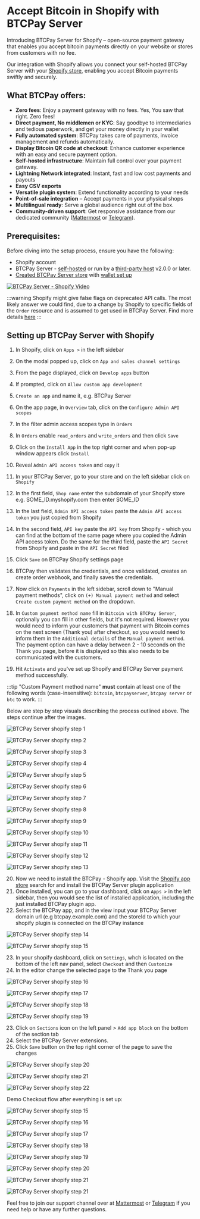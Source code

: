 # Accept Bitcoin in Shopify with BTCPay Server

Introducing BTCPay Server for Shopify – open-source payment gateway that enables you accept bitcoin payments directly on your website or stores from customers with no fee.

Our integration with Shopify allows you connect your self-hosted BTCPay Server with your [Shopify store](https://www.shopify.com/), enabling you accept Bitcoin payments swiftly and securely.


## What BTCPay offers:

- **Zero fees**: Enjoy a payment gateway with no fees. Yes, You saw that right. Zero fees!
- **Direct payment, No middlemen or KYC**: Say goodbye to intermediaries and tedious paperwork, and get your money directly in your wallet
- **Fully automated system**: BTCPay takes care of payments, invoice management and refunds automatically.
- **Display Bitcoin QR code at checkout**: Enhance customer experience with an easy and secure payment option.
- **Self-hosted infrastructure**: Maintain full control over your payment gateway.
- **Lightning Network integrated**: Instant, fast and low cost payments and payouts
- **Easy CSV exports**
- **Versatile plugin system**: Extend functionality according to your needs
- **Point-of-sale integration** – Accept payments in your physical shops
- **Multilingual ready**: Serve a global audience right out of the box.
- **Community-driven support**: Get responsive assistance from our dedicated community ([Mattermost](http://chat.btcpayserver.org/) or [Telegram](https://t.me/btcpayserver)).


## Prerequisites:

Before diving into the setup process, ensure you have the following:

- Shopify account
- BTCPay Server - [self-hosted](Deployment.md) or run by a [third-party host](/Deployment/ThirdPartyHosting.md) v2.0.0 or later.
- [Created BTCPay Server store](CreateStore.md) with [wallet set up](WalletSetup.md)

[![BTCPay Server - Shopify Video](https://img.youtube.com/vi/jJjAyvgWVfk/mqdefault.jpg)](https://www.youtube.com/watch?v=jJjAyvgWVfk)

:::warning
Shopify might give false flags on deprecated API calls. The most likely answer we could find, due to a change by Shopify to specific fields of the `Order` resource and is assumed to get used in BTCPay Server. Find more details [here](https://github.com/btcpayserver/btcpayserver/issues/4510)
:::

## Setting up BTCPay Server with Shopify

1. In Shopify, click on `Apps >` in the left sidebar
2. On the modal popped up, click on `App and sales channel settings`
3. From the page displayed, click on `Develop apps` button
4. If prompted, click on `Allow custom app development`
5. `Create an app` and name it, e.g. BTCPay Server
6. On the app page, in `Overview` tab, click on the `Configure Admin API scopes`
7. In the filter admin access scopes type in `Orders`
8. In `Orders` enable `read_orders` and `write_orders` and then click `Save`
9. Click on the `Install App` in the top right corner and when pop-up window appears click `Install`
10. Reveal `Admin API access token` and `copy` it
11. In your BTCPay Server, go to your store and on the left sidebar click on `Shopify`
12. In the first field, `Shop name` enter the subdomain of your Shopify store e.g. SOME_ID.myshopify.com then enter SOME_ID
13. In the last field, `Admin API access token` paste the `Admin API access token` you just copied from Shopify
14. In the second field, `API key` paste the `API key` from Shopify - which you can find at the bottom of the same page where you copied the Admin API access token. Do the same for the third field, paste the `API Secret` from Shopify and paste in the `API Secret` filed
15. Click `Save` on BTCPay Shopify settings page 
16. BTCPay then validates the credentials, and once validated, creates an create order webhook, and finally saves the credentials.
17. Now click on `Payments` in the left sidebar, scroll down to "Manual payment methods", click on `(+) Manual payment method` and select `Create custom payment method` on the dropdown.
18. In `Custom payment method name` fill in `Bitcoin with BTCPay Server`, optionally you can fill in other fields, but it's not required.
	However you would need to inform your customers that payment with Bitcoin comes on the next screen (Thank you) after checkout, so you would need to inform them in the `Additional details` of the `Manual payment method`.
	The payment option can have a delay between 2 - 10 seconds on the Thank you page, before it is displayed so this also needs to be communicated with the customers.
    	
19. Hit `Activate` and you've set up Shopify and BTCPay Server payment method successfully.

:::tip
"Custom Payment method name" **must** contain at least one of the following words (case-insensitive): `bitcoin`, `btcpayserver`, `btcpay server` or `btc` to work.
:::

Below are step by step visuals describing the process outlined above. The steps continue after the images.

![BTCPay Server shopify step 1](https://github.com/user-attachments/assets/92222ec3-85c7-44ea-8291-581d0d237d25)

![BTCPay Server shopify step 2](https://github.com/user-attachments/assets/f22c3ca8-3c8b-4eaa-bf16-13fd004612c7)

![BTCPay Server shopify step 3](https://github.com/user-attachments/assets/1343c374-eb63-4839-9689-6049ffd27bbb)

![BTCPay Server shopify step 4](https://github.com/user-attachments/assets/3f60bac1-bd3c-4c31-8e68-39fa827a3fbd)

![BTCPay Server shopify step 5](https://github.com/user-attachments/assets/5e8b24b8-9ee0-4d86-a127-98eb1421dd0f)

![BTCPay Server shopify step 6](https://github.com/user-attachments/assets/2496fef6-2733-46b8-be0b-e6fcf5290280)

![BTCPay Server shopify step 7](https://github.com/user-attachments/assets/6c00ef02-2d13-46d3-ad5e-3fee90f32394)

![BTCPay Server shopify step 8](https://github.com/user-attachments/assets/71c1cdcb-75d5-463c-8d3a-1ba4a8d19122)

![BTCPay Server shopify step 9](https://github.com/user-attachments/assets/f5a89262-26f4-4178-bc36-00656bb0d689)

![BTCPay Server shopify step 10](https://github.com/user-attachments/assets/daddffe9-6460-456c-aaf3-252e24cbd8ef)

![BTCPay Server shopify step 11](https://github.com/user-attachments/assets/089a03ca-d461-4c0c-81e8-0a5edb12e843)

![BTCPay Server shopify step 12](https://github.com/user-attachments/assets/8a3f8f99-8dd7-4b59-9e32-9d53905db373)

![BTCPay Server shopify step 13](https://github.com/user-attachments/assets/90f7f4ff-739b-4b45-8d10-f3af497fe77e)


20. Now we need to install the BTCPay - Shopify app. Visit the [Shopify app store](https://apps.shopify.com/) search for and install the BTCPay Server plugin application
21. Once installed, you can go to your dashboard, click on `Apps >` in the left sidebar, then you would see the list of installed application, including the just installed BTCPay plugin app. 
22. Select the BTCPay app, and in the view input your BTCPay Server domain url (e.g btcpay.example.com) and the storeId to which your shopify plugin is connected on the BTCPay instance

![BTCPay Server shopify step 14](https://github.com/user-attachments/assets/40469ad5-6545-4231-85ff-c9e35e729f76)

![BTCPay Server shopify step 15](https://github.com/user-attachments/assets/f498488c-e0e6-4ac6-8cab-fdb3db5a2746)

23. In your shopify dashboard, click on `Settings`, whch is located on the bottom of the left nav panel, select `Checkout` and then `Customize`
24. In the editor change the selected page to the Thank you page

![BTCPay Server shopify step 16](https://github.com/user-attachments/assets/62c850db-dfaf-46c2-b7a3-4d911e96bd15)

![BTCPay Server shopify step 17](https://github.com/user-attachments/assets/a8651278-0272-47bd-b685-a55eb41de6c9)

![BTCPay Server shopify step 18](https://github.com/user-attachments/assets/cebb68c7-9593-4c52-ad49-89d2858f155f)

![BTCPay Server shopify step 19](https://github.com/user-attachments/assets/cde0f703-dd72-45c0-9746-e9462a3b77ab)


23. Click on `Sections` icon on the left panel > `Add app block` on the bottom of the section tab
24. Select the BTCPay Server extensions.
25. Click `Save` button on the top right corner of the page to save the changes


![BTCPay Server shopify step 20](https://github.com/user-attachments/assets/4756be6d-513d-41c0-9e28-4c5b1086cd84)

![BTCPay Server shopify step 21](https://github.com/user-attachments/assets/bdc64c5e-af81-417e-b247-85c610687fb7)

![BTCPay Server shopify step 22](https://github.com/user-attachments/assets/19cf8823-23a5-4c40-8a1d-8db56ae2b54b)


Demo Checkout flow after everything is set up:

![BTCPay Server shopify step 15](./img/Shopify/payment_option.png)

![BTCPay Server shopify step 16](./img/Shopify/complete_payment.png)

![BTCPay Server shopify step 17](./img/Shopify/pay_with_btcpay_modal.png)

![BTCPay Server shopify step 18](./img/Shopify/pay_with_btcpay_modal_invoice.png)

![BTCPay Server shopify step 19](./img/Shopify/payment_invoice.png)

![BTCPay Server shopify step 20](./img/Shopify/paid_invoice.png)

![BTCPay Server shopify step 21](./img/Shopify/paid_invoice_btcpay.png)

![BTCPay Server shopify step 21](./img/Shopify/invoice_payment_details.png)


Feel free to join our support channel over at [Mattermost](https://chat.btcpayserver.org/) or [Telegram](https://t.me/btcpayserver) if you need help or have any further questions.
